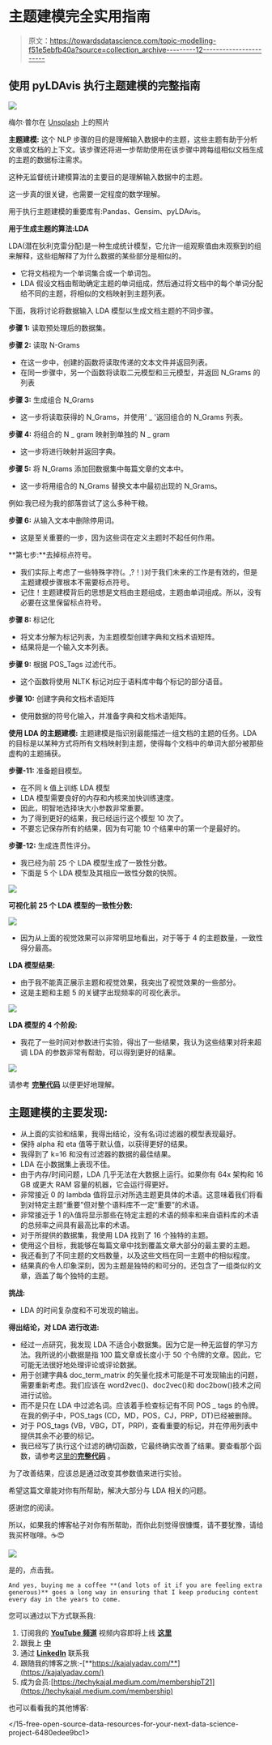 # 主题建模完全实用指南

> 原文：<https://towardsdatascience.com/topic-modelling-f51e5ebfb40a?source=collection_archive---------12----------------------->

## 使用 pyLDAvis 执行主题建模的完整指南

![](img/94a075a4cbb88a60f07ff6f1fa9da81a.png)

梅尔·普尔在 [Unsplash](https://unsplash.com?utm_source=medium&utm_medium=referral) 上的照片

**主题建模:** 这个 NLP 步骤的目的是理解输入数据中的主题，这些主题有助于分析文章或文档的上下文。该步骤还将进一步帮助使用在该步骤中跨每组相似文档生成的主题的数据标注需求。

这种无监督统计建模算法的主要目的是理解输入数据中的主题。

这一步真的很关键，也需要一定程度的数学理解。

用于执行主题建模的重要库有:Pandas、Gensim、pyLDAvis。

**用于生成主题的算法:LDA**

LDA(潜在狄利克雷分配)是一种生成统计模型，它允许一组观察值由未观察到的组来解释，这些组解释了为什么数据的某些部分是相似的。

*   它将文档视为一个单词集合或一个单词包。
*   LDA 假设文档由帮助确定主题的单词组成，然后通过将文档中的每个单词分配给不同的主题，将相似的文档映射到主题列表。

下面，我将讨论将数据输入 LDA 模型以生成文档主题的不同步骤。

**步骤 1:** 读取预处理后的数据集。

**步骤 2:** 读取 N-Grams

*   在这一步中，创建的函数将读取传递的文本文件并返回列表。
*   在同一步骤中，另一个函数将读取二元模型和三元模型，并返回 N_Grams 的列表

**步骤 3:** 生成组合 N_Grams

*   这一步将读取获得的 N_Grams，并使用' _ '返回组合的 N_Grams 列表。

**步骤 4:** 将组合的 N _ gram 映射到单独的 N _ gram

*   这一步将进行映射并返回字典。

**步骤 5:** 将 N_Grams 添加回数据集中每篇文章的文本中。

*   这一步将用组合的 N_Grams 替换文本中最初出现的 N_Grams。

例如:我已经为我的部落尝试了这么多种干粮。

**步骤 6:** 从输入文本中删除停用词。

*   这是至关重要的一步，因为这些词在定义主题时不起任何作用。

**第七步:**去掉标点符号。

*   我们实际上考虑了一些特殊字符(。,?！)对于我们未来的工作是有效的，但是主题建模步骤根本不需要标点符号。
*   记住！主题建模背后的思想是文档由主题组成，主题由单词组成。所以，没有必要在这里保留标点符号。

**步骤 8:** 标记化

*   将文本分解为标记列表，为主题模型创建字典和文档术语矩阵。
*   结果将是一个输入文本列表。

**步骤 9:** 根据 POS_Tags 过滤代币。

*   这个函数将使用 NLTK 标记对应于语料库中每个标记的部分语音。

**步骤 10:** 创建字典和文档术语矩阵

*   使用数据的符号化输入，并准备字典和文档术语矩阵。

**使用 LDA 的主题建模:** 主题建模是指识别最能描述一组文档的主题的任务。LDA 的目标是以某种方式将所有文档映射到主题，使得每个文档中的单词大部分被那些虚构的主题捕获。

**步骤-11:** 准备题目模型。

*   在不同 k 值上训练 LDA 模型
*   LDA 模型需要良好的内存和内核来加快训练速度。
*   因此，明智地选择块大小参数非常重要。
*   为了得到更好的结果，我已经运行这个模型 10 次了。
*   不要忘记保存所有的结果，因为有可能 10 个结果中的第一个是最好的。

**步骤-12:** 生成连贯性评分。

*   我已经为前 25 个 LDA 模型生成了一致性分数。
*   下面是 5 个 LDA 模型及其相应一致性分数的快照。

![](img/ed2d67a1f120391e487f5db4fdc2b8b9.png)

**可视化前 25 个 LDA 模型的一致性分数:**

![](img/8df4ecb1fd89ea86ff75be90ff9c0852.png)

*   因为从上面的视觉效果可以非常明显地看出，对于等于 4 的主题数量，一致性得分最高。

**LDA 模型结果:**

*   由于我不能真正展示主题和视觉效果，我突出了视觉效果的一些部分。
*   这是主题和主题 5 的关键字出现频率的可视化表示。

![](img/d9b05c9c045e9c52188a08508db30bd5.png)

**LDA 模型的 4 个阶段:**

*   我花了一些时间对参数进行实验，得出了一些结果，我认为这些结果对将来超调 LDA 的参数非常有帮助，可以得到更好的结果。

![](img/d5d0c4c264343c36a5008e2e28bab537.png)

请参考 [**完整代码**](https://colab.research.google.com/drive/1LxteCTYhwRNzJ9aCPn7sAqdj79KAm4-p?usp=sharing) 以便更好地理解。

## **主题建模的主要发现:**

*   从上面的实验和结果，我得出结论，没有名词过滤器的模型表现最好。
*   保持 alpha 和 eta 值等于默认值，以获得更好的结果。
*   我得到了 k=16 和没有过滤器的数据的最佳结果。
*   LDA 在小数据集上表现不佳。
*   由于内存/时间问题，LDA 几乎无法在大数据上运行。如果你有 64x 架构和 16 GB 或更大 RAM 容量的机器，它会运行得更好。
*   非常接近 0 的 lambda 值将显示对所选主题更具体的术语。这意味着我们将看到对特定主题“重要”但对整个语料库不一定“重要”的术语。
*   非常接近于 1 的λ值将显示那些在特定主题的术语的频率和来自语料库的术语的总频率之间具有最高比率的术语。
*   对于所提供的数据集，我使用 LDA 找到了 16 个独特的主题。
*   使用这个目标，我能够在每篇文章中找到覆盖文章大部分的最主要的主题。
*   我还看到了不同主题的文档数量，以及这些文档在同一主题中的相似程度。
*   结果真的令人印象深刻，因为主题是独特的和可分的。还包含了一组类似的文章，涵盖了每个独特的主题。

**挑战:**

*   LDA 的时间复杂度和不可发现的输出。

**得出结论，对 LDA 进行改进:**

*   经过一点研究，我发现 LDA 不适合小数据集。因为它是一种无监督的学习方法。我所说的小数据是指 100 篇文章或长度小于 50 个令牌的文章。因此，它可能无法很好地处理评论或评论数据。
*   用于创建字典& doc_term_matrix 的矢量化技术可能是不可发现输出的问题，需要重新考虑。我们应该在 word2vec()、doc2vec()和 doc2bow()技术之间进行试验。
*   而不是只在 LDA 中过滤名词。应该着手检查标记有不同 POS _ tags 的令牌。在我的例子中，POS_tags (CD，MD，POS，CJ，PRP，DT)已经被删除。
*   对于 POS_tags (VB，VBG，DT，PRP)，查看重要的标记，并在停用列表中提供其余不必要的标记。
*   我已经写了执行这个过滤的确切函数，它最终确实改善了结果。要查看那个函数，请参考[这里的**完整代码**](https://colab.research.google.com/drive/1LxteCTYhwRNzJ9aCPn7sAqdj79KAm4-p?usp=sharing) 。

为了改善结果，应该总是通过改变其参数值来进行实验。

希望这篇文章能对你有所帮助，解决大部分与 LDA 相关的问题。

感谢您的阅读。

所以，如果我的博客帖子对你有所帮助，而你此刻觉得很慷慨，请不要犹豫，请给我买杯咖啡。☕😍

[![](img/d0d4f4d264b3d53ab60b92ba81600f19.png)](https://www.buymeacoffee.com/techykajal)

是的，点击我。

```
And yes, buying me a coffee **(and lots of it if you are feeling extra generous)** goes a long way in ensuring that I keep producing content every day in the years to come.
```

您可以通过以下方式联系我:

1.  订阅我的 [**YouTube 频道**](https://www.youtube.com/channel/UCdwAaZMWiRmvIBIT96ApVjw) 视频内容即将上线 [**这里**](https://www.youtube.com/channel/UCdwAaZMWiRmvIBIT96ApVjw)
2.  跟我上 [**中**](https://medium.com/@TechyKajal)
3.  通过 [**LinkedIn**](http://www.linkedin.com/in/techykajal) 联系我
4.  跟随我的博客之旅:-[**https://kajalyadav.com/**](https://kajalyadav.com/)
5.  成为会员:[https://techykajal.medium.com/membershipT21](https://techykajal.medium.com/membership)

也可以看看我的其他博客:

</15-free-open-source-data-resources-for-your-next-data-science-project-6480edee9bc1>  </text-clustering-using-k-means-ec19768aae48> 